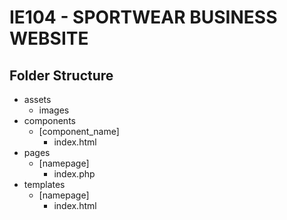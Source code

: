 # IE104 - SPORTWEAR BUSINESS WEBSITE

## Folder Structure

- assets
    - images
- components
    - [component_name]
        - index.html
- pages
    - [namepage]
        - index.php
- templates
    - [namepage]
        - index.html
